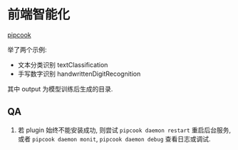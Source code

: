 # 前端智能化

[pipcook](https://alibaba.github.io/pipcook/#/zh-cn/)

举了两个示例:

- 文本分类识别 textClassification
- 手写数字识别 handwrittenDigitRecognition

其中 output 为模型训练后生成的目录.

## QA

1. 若 plugin 始终不能安装成功, 则尝试 `pipcook daemon restart` 重启后台服务, 或者 `pipcook daemon monit`, `pipcook daemon debug` 查看日志或调试.
